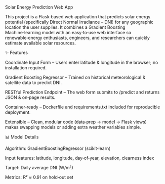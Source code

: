 Solar Energy Prediction Web App

This project is a Flask‑based web application that predicts solar energy potential (specifically Direct Normal Irradiance – DNI) for any geographic location the user supplies. It combines a Gradient Boosting Machine‑learning model with an easy‑to‑use web interface so renewable‑energy enthusiasts, engineers, and researchers can quickly estimate available solar resources.

✨ Features

Coordinate Input Form – Users enter latitude & longitude in the browser; no installation required.

Gradient Boosting Regressor – Trained on historical meteorological & satellite data to predict DNI.

RESTful Prediction Endpoint – The web form submits to /predict and returns JSON & on‑page results.

Container‑ready – Dockerfile and requirements.txt included for reproducible deployment.

Extensible – Clean, modular code (data‑prep → model → Flask views) makes swapping models or adding extra weather variables simple.

📊 Model Details

Algorithm: GradientBoostingRegressor (scikit‑learn)

Input features: latitude, longitude, day‑of‑year, elevation, clearness index

Target: Daily average DNI (W/m²)

Metrics: R² ≈ 0.91 on hold‑out set
